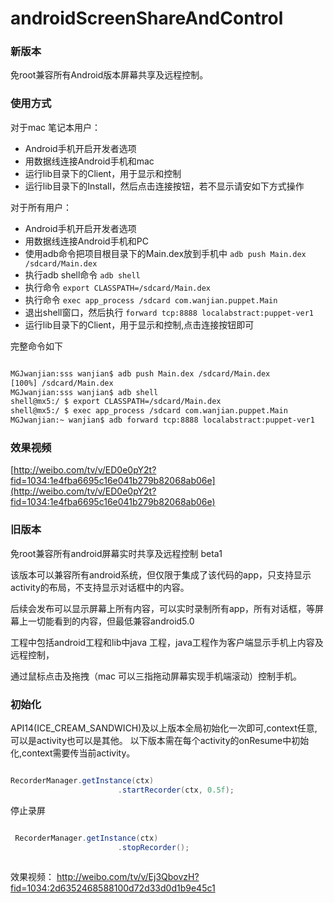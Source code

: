 # androidScreenShareAndControl

### 新版本
免root兼容所有Android版本屏幕共享及远程控制。

### 使用方式

对于mac 笔记本用户：
* Android手机开启开发者选项
* 用数据线连接Android手机和mac
* 运行lib目录下的Client，用于显示和控制
* 运行lib目录下的Install，然后点击连接按钮，若不显示请安如下方式操作


对于所有用户：
* Android手机开启开发者选项
* 用数据线连接Android手机和PC
* 使用adb命令把项目根目录下的Main.dex放到手机中 `adb push Main.dex /sdcard/Main.dex`
* 执行adb shell命令 `adb shell`
* 执行命令 `export CLASSPATH=/sdcard/Main.dex`
* 执行命令 `exec app_process /sdcard com.wanjian.puppet.Main`
* 退出shell窗口，然后执行 `forward tcp:8888 localabstract:puppet-ver1`
* 运行lib目录下的Client，用于显示和控制,点击连接按钮即可



完整命令如下
```html

MGJwanjian:sss wanjian$ adb push Main.dex /sdcard/Main.dex
[100%] /sdcard/Main.dex
MGJwanjian:sss wanjian$ adb shell
shell@mx5:/ $ export CLASSPATH=/sdcard/Main.dex
shell@mx5:/ $ exec app_process /sdcard com.wanjian.puppet.Main
MGJwanjian:~ wanjian$ adb forward tcp:8888 localabstract:puppet-ver1


```


### 效果视频

[http://weibo.com/tv/v/ED0e0pY2t?fid=1034:1e4fba6695c16e041b279b82068ab06e](http://weibo.com/tv/v/ED0e0pY2t?fid=1034:1e4fba6695c16e041b279b82068ab06e)












### 旧版本

免root兼容所有android屏幕实时共享及远程控制 beta1

该版本可以兼容所有android系统，但仅限于集成了该代码的app，只支持显示activity的布局，不支持显示对话框中的内容。


后续会发布可以显示屏幕上所有内容，可以实时录制所有app，所有对话框，等屏幕上一切能看到的内容，但最低兼容android5.0


工程中包括android工程和lib中java 工程，java工程作为客户端显示手机上内容及远程控制，

通过鼠标点击及拖拽（mac 可以三指拖动屏幕实现手机端滚动）控制手机。


### 初始化

 API14(ICE_CREAM_SANDWICH)及以上版本全局初始化一次即可,context任意,可以是activity也可以是其他。
 以下版本需在每个activity的onResume中初始化,context需要传当前activity。
 
```java

RecorderManager.getInstance(ctx)
                        .startRecorder(ctx, 0.5f);

```

停止录屏

```java

 RecorderManager.getInstance(ctx)
                        .stopRecorder();
                        
```



效果视频：
http://weibo.com/tv/v/Ej3QbovzH?fid=1034:2d6352468588100d72d33d0d1b9e45c1


